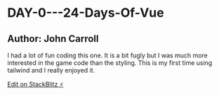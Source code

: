 # DAY-0---24-Days-Of-Vue

## Author: John Carroll

I had a lot of fun coding this one. It is a bit fugly but I was much more interested in the game code than the styling. This is my first time using tailwind and I really enjoyed it.

[Edit on StackBlitz ⚡️](https://stackblitz.com/edit/aov-2022-pilot-puzzle-miz1hc)
